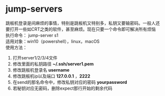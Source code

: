 # jump-servers
跳板机登录是间麻烦的事情，特别是跳板机又特别多，私钥又要输密码。一般人还要打开一些如CRT之类的软件，甚至麻烦。现在只要一个命令即可解决所有烦恼         
执行命令： jump-server s1         
适用对象：win10（powershell），linux，macOS          
使用方法：     
1. 打开server1/2/3/4文件
2. 修改里面的私钥路径 **~/.ssh/server1.pem** 
3. 修改跳板机登录名 **username**
4. 修改跳板机ip以及端口 **127.0.0.1** ，**2222**
4. 在send的那名命令中，修改私钥对应的密码 **yourpassword**
5. 若秘钥对应无密码，删除expect那行开始的剩余代码
